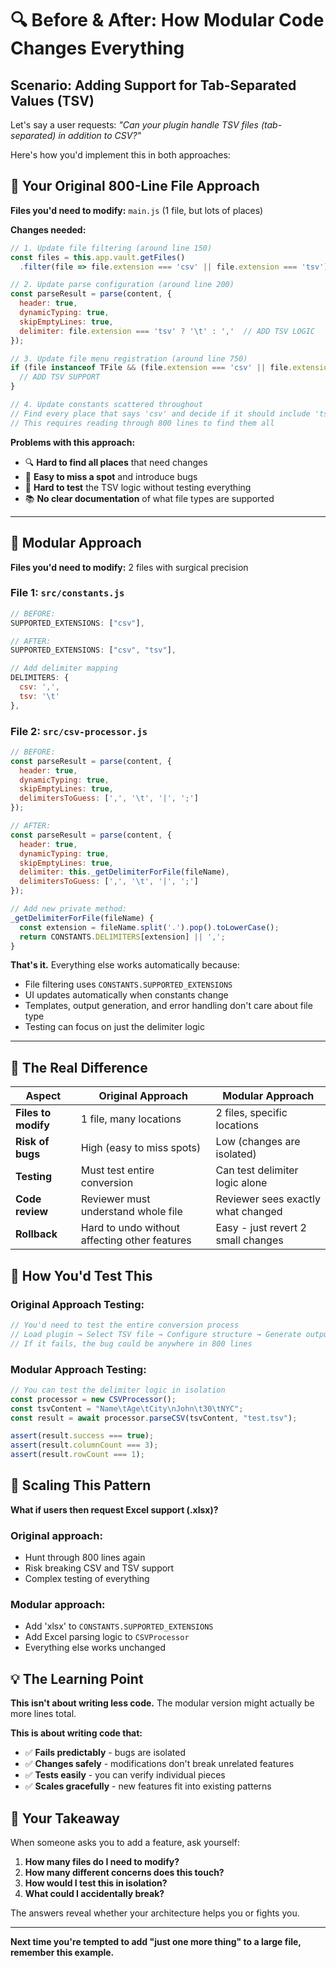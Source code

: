 # 🔍 Before & After: How Modular Code Changes Everything

## Scenario: Adding Support for Tab-Separated Values (TSV)

Let's say a user requests: *"Can your plugin handle TSV files (tab-separated) in addition to CSV?"*

Here's how you'd implement this in both approaches:

## 📁 Your Original 800-Line File Approach

**Files you'd need to modify:** `main.js` (1 file, but lots of places)

**Changes needed:**
```javascript
// 1. Update file filtering (around line 150)
const files = this.app.vault.getFiles()
  .filter(file => file.extension === 'csv' || file.extension === 'tsv'); // ADD TSV

// 2. Update parse configuration (around line 200)  
const parseResult = parse(content, {
  header: true,
  dynamicTyping: true,
  skipEmptyLines: true,
  delimiter: file.extension === 'tsv' ? '\t' : ','  // ADD TSV LOGIC
});

// 3. Update file menu registration (around line 750)
if (file instanceof TFile && (file.extension === 'csv' || file.extension === 'tsv')) {
  // ADD TSV SUPPORT
}

// 4. Update constants scattered throughout
// Find every place that says 'csv' and decide if it should include 'tsv'
// This requires reading through 800 lines to find them all
```

**Problems with this approach:**
- 🔍 **Hard to find all places** that need changes
- 🐛 **Easy to miss a spot** and introduce bugs
- 🧪 **Hard to test** the TSV logic without testing everything
- 📚 **No clear documentation** of what file types are supported

---

## 🧩 Modular Approach

**Files you'd need to modify:** 2 files with surgical precision

### File 1: `src/constants.js`
```javascript
// BEFORE:
SUPPORTED_EXTENSIONS: ["csv"],

// AFTER: 
SUPPORTED_EXTENSIONS: ["csv", "tsv"],

// Add delimiter mapping
DELIMITERS: {
  csv: ',',
  tsv: '\t'
},
```

### File 2: `src/csv-processor.js`
```javascript
// BEFORE:
const parseResult = parse(content, {
  header: true,
  dynamicTyping: true,
  skipEmptyLines: true,
  delimitersToGuess: [',', '\t', '|', ';']
});

// AFTER:
const parseResult = parse(content, {
  header: true,
  dynamicTyping: true,
  skipEmptyLines: true,
  delimiter: this._getDelimiterForFile(fileName),
  delimitersToGuess: [',', '\t', '|', ';']
});

// Add new private method:
_getDelimiterForFile(fileName) {
  const extension = fileName.split('.').pop().toLowerCase();
  return CONSTANTS.DELIMITERS[extension] || ',';
}
```

**That's it.** Everything else works automatically because:
- File filtering uses `CONSTANTS.SUPPORTED_EXTENSIONS`
- UI updates automatically when constants change
- Templates, output generation, and error handling don't care about file type
- Testing can focus on just the delimiter logic

---

## 🎯 The Real Difference

| Aspect | Original Approach | Modular Approach |
|--------|-------------------|------------------|
| **Files to modify** | 1 file, many locations | 2 files, specific locations |
| **Risk of bugs** | High (easy to miss spots) | Low (changes are isolated) |
| **Testing** | Must test entire conversion | Can test delimiter logic alone |
| **Code review** | Reviewer must understand whole file | Reviewer sees exactly what changed |
| **Rollback** | Hard to undo without affecting other features | Easy - just revert 2 small changes |

## 🧪 How You'd Test This

### Original Approach Testing:
```javascript
// You'd need to test the entire conversion process
// Load plugin → Select TSV file → Configure structure → Generate output
// If it fails, the bug could be anywhere in 800 lines
```

### Modular Approach Testing:
```javascript
// You can test the delimiter logic in isolation
const processor = new CSVProcessor();
const tsvContent = "Name\tAge\tCity\nJohn\t30\tNYC";
const result = await processor.parseCSV(tsvContent, "test.tsv");

assert(result.success === true);
assert(result.columnCount === 3);
assert(result.rowCount === 1);
```

## 🚀 Scaling This Pattern

**What if users then request Excel support (.xlsx)?**

### Original approach:
- Hunt through 800 lines again
- Risk breaking CSV and TSV support
- Complex testing of everything

### Modular approach:
- Add 'xlsx' to `CONSTANTS.SUPPORTED_EXTENSIONS`
- Add Excel parsing logic to `CSVProcessor`
- Everything else works unchanged

## 💡 The Learning Point

**This isn't about writing less code.** The modular version might actually be more lines total.

**This is about writing code that:**
- ✅ **Fails predictably** - bugs are isolated
- ✅ **Changes safely** - modifications don't break unrelated features  
- ✅ **Tests easily** - you can verify individual pieces
- ✅ **Scales gracefully** - new features fit into existing patterns

## 🎯 Your Takeaway

When someone asks you to add a feature, ask yourself:

1. **How many files do I need to modify?**
2. **How many different concerns does this touch?**
3. **How would I test this in isolation?**
4. **What could I accidentally break?**

The answers reveal whether your architecture helps you or fights you.

---

**Next time you're tempted to add "just one more thing" to a large file, remember this example.**
